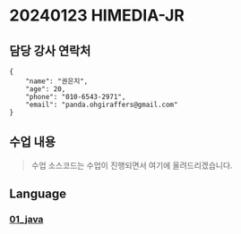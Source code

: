 # 20240123 HIMEDIA-JR
## 담당 강사 연락처
```
{
    "name": "권은지",
    "age": 20,
    "phone": "010-6543-2971",
    "email": "panda.ohgiraffers@gmail.com"
}
```
## 수업 내용
> 수업 소스코드는 수업이 진행되면서 여기에 올려드리겠습니다.

## Language
### [01_java](https://github.com/20240122-himedia/01_java)
